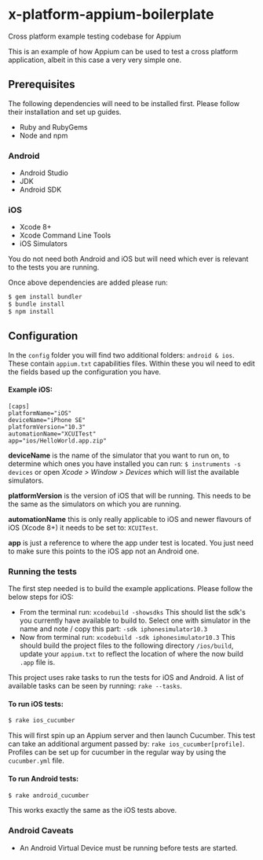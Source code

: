 # x-platform-appium-boilerplate
Cross platform example testing codebase for Appium

This is an example of how Appium can be used to test a cross platform application, albeit in this case a very very simple one.

## Prerequisites

The following dependencies will need to be installed first. Please follow their installation and set up guides.

- Ruby and RubyGems
- Node and npm

### Android
- Android Studio
- JDK
- Android SDK

### iOS
- Xcode 8+
- Xcode Command Line Tools
- iOS Simulators

You do not need both Android and iOS but will need which ever is relevant to the tests you are running.

Once above dependencies are added please run:
```sh
$ gem install bundler
$ bundle install
$ npm install
```
## Configuration

In the `config` folder you will find two additional folders: `android & ios`. These contain `appium.txt` capabilities files. Within these you wil need to edit the fields based up the configuration you have.

#### Example iOS:
```
[caps]
platformName="iOS"
deviceName="iPhone SE"
platformVersion="10.3"
automationName="XCUITest"
app="ios/HelloWorld.app.zip"
```
**deviceName** is the name of the simulator that you want to run on, to determine which ones you have installed you can run: `$ instruments -s devices` or open _Xcode > Window > Devices_ which will list the available simulators.

**platformVersion** is the version of iOS that will be running. This needs to be the same as the simulators on which you are running.

**automationName** this is only really applicable to iOS and newer flavours of iOS (Xcode 8+) it needs to be set to: `XCUITest`.

**app** is just a reference to where the app under test is located. You just need to make sure this points to the iOS app not an Android one.

### Running the tests

The first step needed is to build the example applications. Please follow the below steps for iOS:
- From the terminal run: `xcodebuild -showsdks`
This should list the sdk's you currently have available to build to. Select one with simulator in the name and note / copy this part: `-sdk iphonesimulator10.3`
- Now from terminal run: `xcodebuild -sdk iphonesimulator10.3`
This should build the project files to the following directory `/ios/build`, update your `appium.txt` to reflect the location of where the now build `.app` file is.

This project uses rake tasks to run the tests for iOS and Android. A list of available tasks can be seen by running: `rake --tasks`.

#### To run iOS tests:
```sh
$ rake ios_cucumber
```
This will first spin up an Appium server and then launch Cucumber. This test can take an additional argument passed by: `rake ios_cucumber[profile]`. Profiles can be set up for cucumber in the regular way by using the `cucumber.yml` file.

#### To run Android tests:
```sh
$ rake android_cucumber
```
This works exactly the same as the iOS tests above.

### Android Caveats
- An Android Virtual Device must be running before tests are started.
